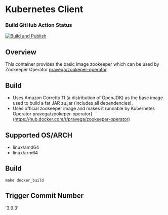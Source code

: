 # Kubernetes Client

### Build GitHub Action Status
[![Build and Publish](https://github.com/agilebeat-inc/zookeeper/actions/workflows/dockerimage.yaml/badge.svg?branch=3.7.2)](https://github.com/agilebeat-inc/zookeeper/actions/workflows/dockerimage.yaml)

## Overview
This container provides the basic image zookeeper which can be used by Zookeeper Operator [pravega/zookeper-operator](https://hub.docker.com/r/pravega/zookeeper-operator).

## Build

* Uses Amazon Corretto 11 (a distribution of OpenJDK) as the base image used to build a fat JAR zu.jar (includes all dependencies).
* Uses official zookeeper image and makes it runnable by Kubernetes Operator pravega/zookeper-operator](https://hub.docker.com/r/pravega/zookeeper-operator)

## Supported OS/ARCH
   * linux/amd64
   * linux/arm64

## Build
`make docker_build`

## Trigger Commit Number

'3.9.3'


